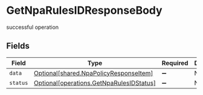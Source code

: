 # GetNpaRulesIDResponseBody

successful operation


## Fields

| Field                                                                                      | Type                                                                                       | Required                                                                                   | Description                                                                                |
| ------------------------------------------------------------------------------------------ | ------------------------------------------------------------------------------------------ | ------------------------------------------------------------------------------------------ | ------------------------------------------------------------------------------------------ |
| `data`                                                                                     | [Optional[shared.NpaPolicyResponseItem]](../../models/shared/npapolicyresponseitem.md)     | :heavy_minus_sign:                                                                         | N/A                                                                                        |
| `status`                                                                                   | [Optional[operations.GetNpaRulesIDStatus]](../../models/operations/getnparulesidstatus.md) | :heavy_minus_sign:                                                                         | N/A                                                                                        |
